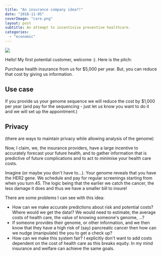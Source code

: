 ```yaml
---
title: "An insurance company idea?!"
date: "2018-11-05"
coverImage: "care.png"
layout: post
subtitle: An attempt to incentivise preventive healthcare.
categories: 
  - "economic"
---
```


![]({{site.baseurl}}/assets/my-insurance-company-ipo/{{page.coverImage}})

Hello! My first potential customer, welcome :). Here is the pitch:

Purchase health insurance from us for $5,000 per year. But, you can reduce that cost by giving us information.

## Use case

If you provide us your genome sequence we will reduce the cost by $1,000 per year (and pay for the sequencing - just let us know you want to do it and we will set up the appointment.)

## Privacy

(there are ways to maintain privacy while allowing analysis of the genome)

Now, I claim, we, the insurance providers, have a large incentive to accurately forecast your future health, and to gather information that is predictive of future complications and to act to minimise your health care costs.

Imagine (or maybe you don't have to...). Your genome reveals that you have the HER2 gene. We schedule and pay for regular screenings starting from when you turn 45. The logic being that the earlier we catch the cancer, the less damage it does and thus we have a smaller bill to insure!

There are some problems I can see with this idea:

- How can we make accurate predictions about risk and potential costs? Where would we get the data!? We would need to estimate; the average costs of health care, the value of knowing someone's genome, ...?
- If someone provides their genome, or other information, and we then know that they have a high risk of (say) pancreatic cancer then how can we nudge (manipulate) the you to get a check up?
- How can we make this system fair? I explicitly don't want to add costs dependent on the cost of health care as this breaks equity. In my mind insurance and welfare can achieve the same goals.
